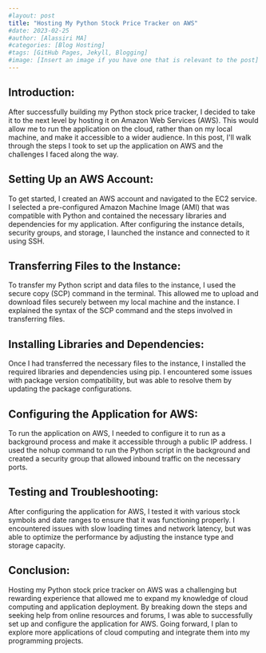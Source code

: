```yaml
---
#layout: post
title: "Hosting My Python Stock Price Tracker on AWS"
#date: 2023-02-25
#author: [Alassiri MA]
#categories: [Blog Hosting]
#tags: [GitHub Pages, Jekyll, Blogging]
#image: [Insert an image if you have one that is relevant to the post]
---
```

## Introduction:
After successfully building my Python stock price tracker, I decided to take it to the next level by hosting it on Amazon Web Services (AWS). This would allow me to run the application on the cloud, rather than on my local machine, and make it accessible to a wider audience. In this post, I'll walk through the steps I took to set up the application on AWS and the challenges I faced along the way.

## Setting Up an AWS Account:
To get started, I created an AWS account and navigated to the EC2 service. I selected a pre-configured Amazon Machine Image (AMI) that was compatible with Python and contained the necessary libraries and dependencies for my application. After configuring the instance details, security groups, and storage, I launched the instance and connected to it using SSH.

## Transferring Files to the Instance:
To transfer my Python script and data files to the instance, I used the secure copy (SCP) command in the terminal. This allowed me to upload and download files securely between my local machine and the instance. I explained the syntax of the SCP command and the steps involved in transferring files.

## Installing Libraries and Dependencies:
Once I had transferred the necessary files to the instance, I installed the required libraries and dependencies using pip. I encountered some issues with package version compatibility, but was able to resolve them by updating the package configurations.

## Configuring the Application for AWS:
To run the application on AWS, I needed to configure it to run as a background process and make it accessible through a public IP address. I used the nohup command to run the Python script in the background and created a security group that allowed inbound traffic on the necessary ports.

## Testing and Troubleshooting:
After configuring the application for AWS, I tested it with various stock symbols and date ranges to ensure that it was functioning properly. I encountered issues with slow loading times and network latency, but was able to optimize the performance by adjusting the instance type and storage capacity.

## Conclusion:
Hosting my Python stock price tracker on AWS was a challenging but rewarding experience that allowed me to expand my knowledge of cloud computing and application deployment. By breaking down the steps and seeking help from online resources and forums, I was able to successfully set up and configure the application for AWS. Going forward, I plan to explore more applications of cloud computing and integrate them into my programming projects.